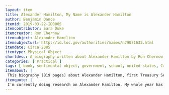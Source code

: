 ```yaml
---
layout: item
title: Alexander Hamilton, My Name is Alexander Hamilton
author: Benjamin Dance
itemid: 2019-03-22-ID0005
itemcontributor: Sara Duke
itemcreator: Ron Chernow
itemsubject: Alexander Hamilton
itemsubjecturl: http://id.loc.gov/authorities/names/n79021633.html
itemdate: Circa 2005
itemtype: Physical Object
shortdesc: A biography written about Alexander Hamilton by Ron Chernow.
categories: [ Practical ]
tags: [ book, sentimental object, government, school, united states, Creation Station ]
itemabout: | 
 This biography (819 pages) about Alexander Hamilton, first Treasury Secretary of the United States, was written by Ron Chernow in 2005. The item contributor purchased it in February of 2019, and in the few short months since its purchase, the contributor has added a large number of handwritten annotations, highlights, pencils, and sticky flags, all of which note topics of significance. For more on Hamilton's letter collection, visit [The Alexander Hamilton collection at the Library of Congress](https://www.loc.gov/collections/alexander-hamilton-papers/about-this-collection/related-resources/).
itemquote: |
 I'm currently doing research on Alexander Hamilton. My whole year has been learning about Hamilton and his life and how his letters correspond to the musical lyrics. This book has become a sort of security blanket for me. I take it everywhere. While it's incredibly heavy and takes up a lot of space, it comforts me to bring it with me. Also, it's honestly a great book to read.
---
```

